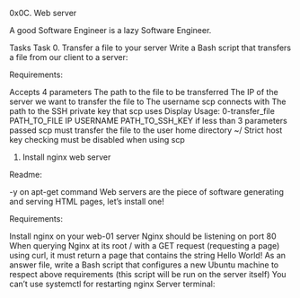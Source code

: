 0x0C. Web server


A good Software Engineer is a lazy Software Engineer. 

Tasks
Task 0. Transfer a file to your server
Write a Bash script that transfers a file from our client to a server:

Requirements:

 Accepts 4 parameters
 The path to the file to be transferred
 The IP of the server we want to transfer the file to
 The username scp connects with
 The path to the SSH private key that scp uses
 Display Usage: 0-transfer_file PATH_TO_FILE IP USERNAME PATH_TO_SSH_KEY if less than 3 parameters passed
 scp must transfer the file to the user home directory ~/
 Strict host key checking must be disabled when using scp
1. Install nginx web server


Readme:

-y on apt-get command Web servers are the piece of software generating and serving HTML pages, let’s install one!

Requirements:

 Install nginx on your web-01 server
 Nginx should be listening on port 80
 When querying Nginx at its root / with a GET request (requesting a page) using curl, it must return a page that contains the string Hello World!
 As an answer file, write a Bash script that configures a new Ubuntu machine to respect above requirements (this script will be run on the server itself)
 You can’t use systemctl for restarting nginx Server terminal:
